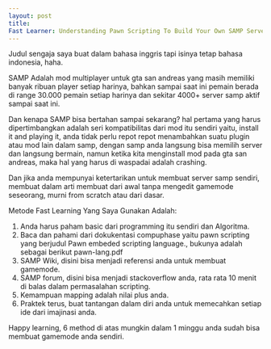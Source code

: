 ```yaml
---
layout: post
title: 
Fast Learner: Understanding Pawn Scripting To Build Your Own SAMP Server From Scratch
---
```


Judul sengaja saya buat dalam bahasa inggris tapi isinya tetap bahasa indonesia, haha. 

SAMP Adalah mod multiplayer untuk gta san andreas yang masih memiliki banyak ribuan player setiap
harinya, bahkan sampai saat ini pemain berada di range 30.000 pemain setiap harinya dan 
sekitar 4000+ server samp aktif sampai saat ini.

Dan kenapa SAMP bisa bertahan sampai sekarang? hal pertama yang harus dipertimbangkan adalah
seri kompatibilitas dari mod itu sendiri yaitu, install it and playing it, anda tidak
perlu repot repot menambahkan suatu plugin atau mod lain dalam samp, dengan samp anda
langsung bisa memilih server dan langsung bermain, namun ketika kita menginstall mod pada
gta san andreas, maka hal yang harus di waspadai adalah crashing.

Dan jika anda mempunyai ketertarikan untuk membuat server samp sendiri, membuat dalam arti
membuat dari awal tanpa mengedit gamemode seseorang, murni from scratch atau dari dasar.

Metode Fast Learning Yang Saya Gunakan Adalah:

1. Anda harus paham basic dari programming itu sendiri dan Algoritma.
2. Baca dan pahami dari dokukentasi compuphase yaitu pawn scripting yang berjudul Pawn embeded scripting language., bukunya adalah sebagai
   berikut pawn-lang.pdf
3. SAMP Wiki, disini bisa menjadi referensi anda untuk membuat gamemode.
4. SAMP forum, disini bisa menjadi stackoverflow anda, rata rata 10 menit di balas dalam
   permasalahan scripting.
5. Kemampuan mapping adalah nilai plus anda.
6. Praktek terus, buat tantangan dalam diri anda untuk memecahkan setiap ide dari imajinasi anda.

Happy learning, 6 method di atas mungkin dalam 1 minggu anda sudah bisa membuat gamemode anda sendiri.
